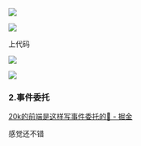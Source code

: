 ![](https://tcs.teambition.net/storage/111rfa292b7727432c6d5592d5f85382eb8d?Signature=eyJhbGciOiJIUzI1NiIsInR5cCI6IkpXVCJ9.eyJBcHBJRCI6IjU5Mzc3MGZmODM5NjMyMDAyZTAzNThmMSIsIl9hcHBJZCI6IjU5Mzc3MGZmODM5NjMyMDAyZTAzNThmMSIsIl9vcmdhbml6YXRpb25JZCI6IiIsImV4cCI6MTYwOTMzOTg2MSwiaWF0IjoxNjA4NzM1MDYxLCJyZXNvdXJjZSI6Ii9zdG9yYWdlLzExMXJmYTI5MmI3NzI3NDMyYzZkNTU5MmQ1Zjg1MzgyZWI4ZCJ9.-0nM35PiaKbT387dUE3xua2w9YmQbK6l5AI7pxQAFqU&download=image.png "")

![](https://tcs.teambition.net/storage/111r2218b503ab18bb3f38987d4e349380f5?Signature=eyJhbGciOiJIUzI1NiIsInR5cCI6IkpXVCJ9.eyJBcHBJRCI6IjU5Mzc3MGZmODM5NjMyMDAyZTAzNThmMSIsIl9hcHBJZCI6IjU5Mzc3MGZmODM5NjMyMDAyZTAzNThmMSIsIl9vcmdhbml6YXRpb25JZCI6IiIsImV4cCI6MTYwOTMzOTg2MSwiaWF0IjoxNjA4NzM1MDYxLCJyZXNvdXJjZSI6Ii9zdG9yYWdlLzExMXIyMjE4YjUwM2FiMThiYjNmMzg5ODdkNGUzNDkzODBmNSJ9.er-D_axHk_tZPK72nz84AvWmP8rPGY3o0fq_lSFkS0E&download=image.png "")

上代码

![](https://tcs.teambition.net/storage/111r51c191b132fbe6c1662d7bc91fc0bf75?Signature=eyJhbGciOiJIUzI1NiIsInR5cCI6IkpXVCJ9.eyJBcHBJRCI6IjU5Mzc3MGZmODM5NjMyMDAyZTAzNThmMSIsIl9hcHBJZCI6IjU5Mzc3MGZmODM5NjMyMDAyZTAzNThmMSIsIl9vcmdhbml6YXRpb25JZCI6IiIsImV4cCI6MTYwOTMzOTg2MSwiaWF0IjoxNjA4NzM1MDYxLCJyZXNvdXJjZSI6Ii9zdG9yYWdlLzExMXI1MWMxOTFiMTMyZmJlNmMxNjYyZDdiYzkxZmMwYmY3NSJ9.9E2E5Omgjx2itDaPpWPWE3d-ek629KRPl44XqA3OLzY&download=image.png "")

![](https://tcs.teambition.net/storage/111r411b707310a6efba22ab27b093342f58?Signature=eyJhbGciOiJIUzI1NiIsInR5cCI6IkpXVCJ9.eyJBcHBJRCI6IjU5Mzc3MGZmODM5NjMyMDAyZTAzNThmMSIsIl9hcHBJZCI6IjU5Mzc3MGZmODM5NjMyMDAyZTAzNThmMSIsIl9vcmdhbml6YXRpb25JZCI6IiIsImV4cCI6MTYwOTMzOTg2MSwiaWF0IjoxNjA4NzM1MDYxLCJyZXNvdXJjZSI6Ii9zdG9yYWdlLzExMXI0MTFiNzA3MzEwYTZlZmJhMjJhYjI3YjA5MzM0MmY1OCJ9.T2h78xqw3b_kymJF7HILhKv7An2mDhAtIg8OeF3vxnM&download=image.png "")

### 2.事件委托

[20k的前端是这样写事件委托的🐹 - 掘金](https://juejin.im/post/5e739534e51d4526f23a4150)

感觉还不错